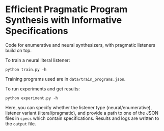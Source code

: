 # Efficient Pragmatic Program Synthesis with Informative Specifications

Code for enumerative and neural synthesizers, with pragmatic listeners build on top.

To train a neural literal listener:
```
python train.py -h
```
Training programs used are in `data/train_programs.json`.

To run experiments and get results:
```
python experiment.py -h
```
Here, you can specify whether the listener type (neural/enumerative), listener variant (literal/pragmatic), and provide a path to one of the JSON files in `specs` which contain specifications. Results and logs are written to the `output` file.